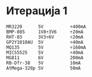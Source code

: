 Итерација 1
===========

    MR3220      5V          ÷400mA
    BMP-085     1V8÷3V6     ÷20mA
    RHT-03      3V3÷6V      ÷20mA
    GP2Y1010AU  5V          ÷40mA
    MQ135       5V          ÷160mA
    MICS5525    5V          ÷40mA
    MG811       6V          200mA
    RB-Dfr-38   5V          10mA
    AtMega-328p 5V          50mA

